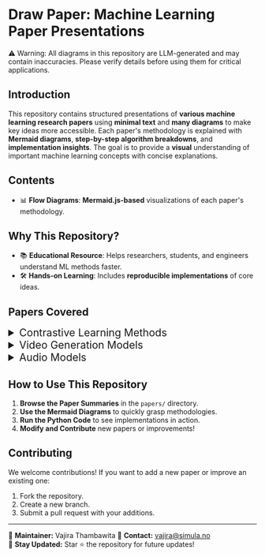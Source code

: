 # Draw Paper: Machine Learning Paper Presentations
⚠ Warning: All diagrams in this repository are LLM-generated and may contain inaccuracies. Please verify details before using them for critical applications.

## Introduction
This repository contains structured presentations of **various machine learning research papers** using **minimal text** and **many diagrams** to make key ideas more accessible. Each paper's methodology is explained with **Mermaid diagrams**, **step-by-step algorithm breakdowns**, and **implementation insights**. The goal is to provide a **visual** understanding of important machine learning concepts with concise explanations.

## Contents
- 📊 **Flow Diagrams**: **Mermaid.js-based** visualizations of each paper's methodology.



## Why This Repository?
- 📚 **Educational Resource**: Helps researchers, students, and engineers understand ML methods faster.
- 🛠 **Hands-on Learning**: Includes **reproducible implementations** of core ideas.

## Papers Covered

<details>
    <summary style="font-size: 1.5em;"> Contrastive Learning Methods  </summary>

1. [SimCLR (Simple Framework for Contrastive Learning of Visual Representations)](papers/SimCLR.md)
2. [MoCo (Momentum Contrast for Unsupervised Visual Representation Learning)](papers/MoCo.md)
3. [BYOL (Bootstrap Your Own Latent A New Approach to Self-Supervised Learning)](papers/BYOL.md)
4. [More Papers Coming Soon!]
</details>

<details>
    <summary style="font-size: 1.5em;"> Video Generation Models </summary>

1. [Goku: Flow Based Video Generative Foundation Models](papers/Goku.md)
</details>

<details>
    <summary style="font-size: 1.5em;"> Audio Models </summary>

1. [WaveNet: A Generative Model for Raw Audio](papers/WaveNet.md)

</details>

## How to Use This Repository
1. **Browse the Paper Summaries** in the `papers/` directory.
2. **Use the Mermaid Diagrams** to quickly grasp methodologies.
3. **Run the Python Code** to see implementations in action.
4. **Modify and Contribute** new papers or improvements!

## Contributing
We welcome contributions! If you want to add a new paper or improve an existing one:
1. Fork the repository.
2. Create a new branch.
3. Submit a pull request with your additions.

---
📝 **Maintainer:**  Vajira Thambawita
📩 **Contact:** vajira@simula.no  
🚀 **Stay Updated:** Star ⭐ the repository for future updates!

